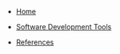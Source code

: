 <!-- techiebits/_sidebar.md -->
* [Home](./)

* [Software Development Tools](sdt.md)

* [References](references.md)
